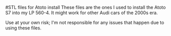 #STL files for Atoto install
These files are the ones I used to install the Atoto S7 into my LP 560-4. It might work for other Audi cars of the 2000s era.

Use at your own risk; I'm not responsible for any issues that happen due to using these files.